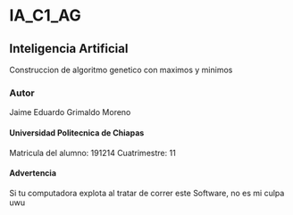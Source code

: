 # IA_C1_AG

## Inteligencia Artificial
Construccion de algoritmo genetico con maximos y minimos

### Autor
Jaime Eduardo Grimaldo Moreno

#### Universidad Politecnica de Chiapas
Matricula del alumno: 191214
Cuatrimestre: 11

#### Advertencia
Si tu computadora explota al tratar de correr este Software, no es mi culpa uwu